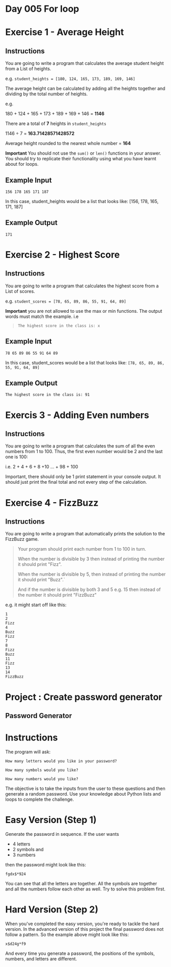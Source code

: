 # Day 005 For loop

# Exercise 1 - Average Height
## Instructions

You are going to write a program that calculates the average student height from a List of heights.

e.g.  `student_heights = [180, 124, 165, 173, 189, 169, 146]`

The average height can be calculated by adding all the heights together and dividing by the total number of heights.

e.g.

180 + 124 + 165 + 173 + 189 + 169 + 146 =  **1146**

There are a total of  **7**  heights in  `student_heights`

1146 ÷ 7 =  **163.71428571428572**

Average height rounded to the nearest whole number =  **164**

**Important**  You should not use the  `sum()`  or  `len()`  functions in your answer. You should try to replicate their functionality using what you have learnt about for loops.

## Example Input

```plaintext
156 178 165 171 187
```

In this case, student_heights would be a list that looks like: [156, 178, 165, 171, 187]

## Example Output

```plaintext
171
```


# Exercise 2 - Highest Score
## Instructions

You are going to write a program that calculates the highest score from a List of scores.

e.g.  `student_scores = [78, 65, 89, 86, 55, 91, 64, 89]`

**Important**  you are not allowed to use the max or min functions. The output words must match the example. i.e

> `The highest score in the class is: x`

## Example Input

```plaintext
78 65 89 86 55 91 64 89
```

In this case, student_scores would be a list that looks like:  `[78, 65, 89, 86, 55, 91, 64, 89]`

## Example Output

```plaintext
The highest score in the class is: 91
```

# Exercis 3 - Adding Even numbers
## Instructions

You are going to write a program that calculates the sum of all the even numbers from 1 to 100. Thus, the first even number would be 2 and the last one is 100:

i.e. 2 + 4 + 6 + 8 +10 ... + 98 + 100

Important, there should only be 1 print statement in your console output. It should just print the final total and not every step of the calculation.

# Exercise 4 - FizzBuzz
## Instructions

You are going to write a program that automatically prints the solution to the FizzBuzz game.

> Your program should print each number from 1 to 100 in turn.
> 
> When the number is divisible by 3 then instead of printing the number it should print "Fizz".
> 
> When the number is divisible by 5, then instead of printing the number it should print "Buzz".`
> 
> And if the number is divisible by both 3 and 5 e.g. 15 then instead of the number it should print "FizzBuzz"

e.g. it might start off like this:

```plaintext
1
2
Fizz
4
Buzz
Fizz
7
8
Fizz
Buzz
11
Fizz
13
14
FizzBuzz
```

# Project : Create password generator

## Password Generator

# Instructions

The program will ask:
```
How many letters would you like in your password?
```
```
How many symbols would you like?
```
```
How many numbers would you like?
```
The objective is to take the inputs from the user to these questions and then generate a random password. Use your knowledge about Python lists and loops to complete the challenge. 

# Easy Version (Step 1)

Generate the password in sequence. If the user wants 
* 4 letters
* 2 symbols and
* 3 numbers

then the password might look like this: 

```
fgdx$*924
```
You can see that all the letters are together. All the symbols are together and all the numbers follow each other as well. Try to solve this problem first. 

# Hard Version (Step 2)

When you've completed the easy version, you're ready to tackle the hard version. In the advanced version of this project the final password does not follow a pattern. So the example above might look like this:
```
x$d24g*f9
```
And every time you generate a password, the positions of the symbols, numbers, and letters are different.
